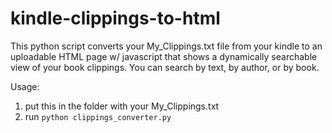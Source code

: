 # kindle-clippings-to-html
This python script converts your My_Clippings.txt file from your kindle to an uploadable HTML page w/ javascript that shows a dynamically searchable view of your book clippings.
You can search by text, by author, or by book.

Usage:
1. put this in the folder with your My_Clippings.txt
2. run `python clippings_converter.py`
